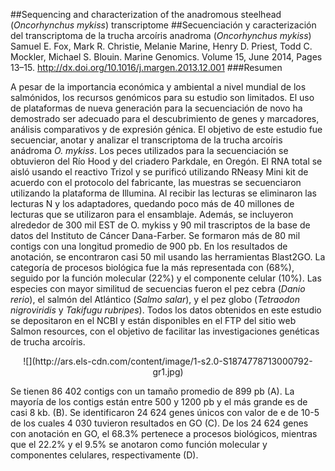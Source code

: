 ##Sequencing and characterization of the anadromous steelhead (*Oncorhynchus mykiss*) transcriptome
##Secuenciación y caracterización del transcriptoma de la trucha arcoíris anadroma (*Oncorhynchus mykiss*)
Samuel E. Fox, Mark R. Christie, Melanie Marine, Henry D. Priest, Todd C. Mockler, Michael S. Blouin. Marine Genomics. Volume 15, June 2014, Pages 13–15.
<http://dx.doi.org/10.1016/j.margen.2013.12.001>
###Resumen

A pesar de la importancia económica y ambiental a nivel mundial de los salmónidos, los recursos genómicos para su estudio son limitados. El uso de plataformas de nueva generación para la secuenciación de novo ha demostrado ser adecuado para el descubrimiento de genes y marcadores, análisis comparativos y de expresión génica. El objetivo de este estudio fue secuenciar, anotar y analizar el transcriptoma de la trucha arcoíris anádroma *O. mykiss*. Los peces utilizados para la secuenciación se obtuvieron del Río Hood y del criadero Parkdale, en Oregón. El RNA total se aisló usando el reactivo Trizol y se purificó utilizando RNeasy Mini kit de acuerdo con el protocolo del fabricante, las muestras se secuenciaron utilizando la plataforma de Illumina. Al recibir las lecturas se eliminaron las lecturas N y los adaptadores, quedando poco más de 40 millones de lecturas que se utilizaron para el ensamblaje. Además, se incluyeron alrededor de 300 mil EST de O. mykiss y 90 mil trascriptos de la base de datos del Instituto de Cáncer Dana-Farber. Se formaron más de 80 mil contigs con una longitud promedio de 900 pb. En los resultados de anotación, se encontraron casi 50 mil usando las herramientas Blast2GO. La categoría de procesos biológica fue la más representada con (68%), seguido por la función molecular (22%) y el componente celular (10%). Las especies con mayor similitud de secuencias fueron el pez cebra (*Danio rerio*), el salmón del Atlántico (*Salmo salar*), y el pez globo (*Tetraodon nigroviridis* y *Takifugu rubripes*). Todos los datos obtenidos en este estudio se depositaron en el NCBI y están disponibles en el FTP del sitio web Salmon resources, con el objetivo de facilitar las investigaciones genéticas de trucha arcoíris.


<center>![](http://ars.els-cdn.com/content/image/1-s2.0-S1874778713000792-gr1.jpg) </center>

Se tienen 86 402 contigs con un tamaño promedio de 899 pb (A). La mayoría de los contigs están entre 500 y 1200 pb y el más grande es de casi 8 kb. (B). Se identificaron 24 624 genes únicos con valor de e de 10-5 de los cuales 4 030 tuvieron resultados en GO (C). De los 24 624 genes con anotación en GO, el 68.3% pertenece a procesos biológicos, mientras que el 22.2% y el 9.5% se anotaron como función molecular y componentes celulares, respectivamente (D).
